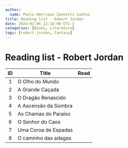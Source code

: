```yaml
---
author:
  name: Paulo Henrique Zanoteli Santos
title: Reading list - Robert Jordan
date: 2024-01-06 22:10:00 UTC-3
categories: [Books, Literature]
tags: [robert-jordan, fantasy]
---
```


# Reading list - Robert Jordan

| ID  | Title                | Read |
|:---:| -------------------- |:----:|
| 1   | O Olho do Mundo      |      |
| 2   | A Grande Caçada      |      |
| 3   | O Dragão Renascido   |      |
| 4   | A Ascensão da Sombra |      |
| 5   | As Chamas do Paraíso |      |
| 6   | O Senhor do Caos     |      |
| 7   | Uma Coroa de Espadas |      |
| 8   | O caminho das adagas |      |
